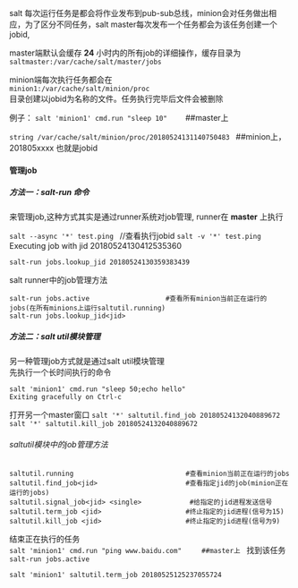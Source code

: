 salt 每次运行任务是都会将作业发布到pub-sub总线，minion会对任务做出相应，为了区分不同任务，salt master每次发布一个任务都会为该任务创建一个jobid,


master端默认会缓存 **24** 小时内的所有job的详细操作，缓存目录为   
`saltmaster:/var/cache/salt/master/jobs`

minion端每次执行任务都会在     
`minion1:/var/cache/salt/minion/proc`  
目录创建以jobid为名称的文件。任务执行完毕后文件会被删除

例子： 
`salt 'minion1' cmd.run "sleep 10"    `                ##master上

`string /var/cache/salt/minion/proc/20180524131140750483 `   ##minion上，201805xxxx 也就是jobid


####  管理job
#####  方法一：salt-run 命令  
来管理job,这种方式其实是通过runner系统对job管理, runner在 **master** 上执行

`salt --async '*' test.ping `                  //查看执行jobid
`salt -v '*' test.ping  `                      
Executing job with jid 20180524130412535360

`salt-run jobs.lookup_jid 20180524130359383439`

salt runner中的job管理方法  
```
salt-run jobs.active                   #查看所有minion当前正在运行的jobs(在所有minions上运行saltutil.running)  
salt-run jobs.lookup_jid<jid>
```


#####  方法二：salt util模块管理
另一种管理job方式就是通过salt util模块管理  
先执行一个长时间执行的命令   
```
salt 'minion1' cmd.run "sleep 50;echo hello"   
Exiting gracefully on Ctrl-c
```

打开另一个master窗口 
`salt '*' saltutil.find_job 20180524132040889672`
`salt '*' saltutil.kill_job 20180524132040889672`

######  saltutil模块中的job管理方法

```
saltutil.running                            #查看minion当前正在运行的jobs  
saltutil.find_job<jid>                      #查看指定jid的job(minion正在运行的jobs)  
saltutil.signal_job<jid> <single>            #给指定的jid进程发送信号  
saltutil.term_job <jid>                     #终止指定的jid进程(信号为15)  
saltutil.kill_job <jid>                     #终止指定的jid进程(信号为9)  
```
结束正在执行的任务    
`salt 'minion1' cmd.run "ping www.baidu.com"     ##master上 `
找到该任务  
`salt-run jobs.active   ` 
    
`salt 'minion1' saltutil.term_job 20180525125237055724 `

